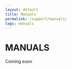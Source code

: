 ```yaml
---
layout: default
title: Manuals
permalink: /support/manuals/
tags: manuals
---
```


# MANUALS

Coming soon



